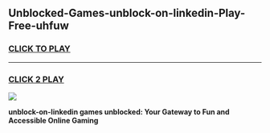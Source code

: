 
## Unblocked-Games-unblock-on-linkedin-Play-Free-uhfuw
<h3>
<a href="https://premium76.site?title=unblock-on-linkedin&ref=23A">CLICK TO PLAY</a></h3>
<hr>

<h3>
<a href="https://premium76.site?title=unblock-on-linkedin&ref=23A">CLICK 2 PLAY</a>
  
</h3>

<a href="https://premium76.site?title=unblock-on-linkedin&ref=23A"><img src="https://clearcache.store/games.png"></a>


**unblock-on-linkedin games unblocked: Your Gateway to Fun and Accessible Online Gaming**
